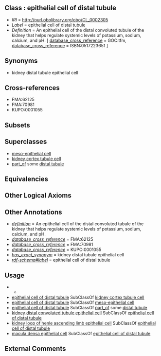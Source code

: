 
## Class : epithelial cell of distal tubule

 * *IRI* = http://purl.obolibrary.org/obo/CL_0002305
 * *Label* = epithelial cell of distal tubule
 * *Definition* = An epithelial cell of the distal convoluted tubule of the kidney that helps regulate systemic levels of potassium, sodium, calcium, and pH. [ [database_cross_reference](../../ef/oboInOwl#hasDbXref.md) = GOC:tfm, [database_cross_reference](../../ef/oboInOwl#hasDbXref.md) = ISBN:0517223651 ]

## Synonyms

 * kidney distal tubule epithelial cell

## Cross-references

 * FMA:62125
 * FMA:70981
 * KUPO:0001055

## Subsets


## Superclasses

 * [meso-epithelial cell](../../CL/78/CL_0002078.md)
 * [kidney cortex tubule cell](../../CL/15/CL_1000615.md)
 * [part_of](../../BFO/50/BFO_0000050.md) some [distal tubule](../../UBERON/35/UBERON_0004135.md)

## Equivalencies


## Other Logical Axioms


## Other Annotations

 * *[definition](../../IAO/15/IAO_0000115.md)* = An epithelial cell of the distal convoluted tubule of the kidney that helps regulate systemic levels of potassium, sodium, calcium, and pH.
 * *[database_cross_reference](../../ef/oboInOwl#hasDbXref.md)* = FMA:62125
 * *[database_cross_reference](../../ef/oboInOwl#hasDbXref.md)* = FMA:70981
 * *[database_cross_reference](../../ef/oboInOwl#hasDbXref.md)* = KUPO:0001055
 * *[has_exact_synonym](../../ym/oboInOwl#hasExactSynonym.md)* = kidney distal tubule epithelial cell
 * *[rdf-schema#label](../../el/rdf-schema#label.md)* = epithelial cell of distal tubule

## Usage

 * -
 * [epithelial cell of distal tubule](../../CL/05/CL_0002305.md) SubClassOf [kidney cortex tubule cell](../../CL/15/CL_1000615.md)
 * [epithelial cell of distal tubule](../../CL/05/CL_0002305.md) SubClassOf [meso-epithelial cell](../../CL/78/CL_0002078.md)
 * [epithelial cell of distal tubule](../../CL/05/CL_0002305.md) SubClassOf [part_of](../../BFO/50/BFO_0000050.md) some [distal tubule](../../UBERON/35/UBERON_0004135.md)
 * [kidney distal convoluted tubule epithelial cell](../../CL/49/CL_1000849.md) SubClassOf [epithelial cell of distal tubule](../../CL/05/CL_0002305.md)
 * [kidney loop of henle ascending limb epithelial cell](../../CL/16/CL_1001016.md) SubClassOf [epithelial cell of distal tubule](../../CL/05/CL_0002305.md)
 * [macula densa epithelial cell](../../CL/50/CL_1000850.md) SubClassOf [epithelial cell of distal tubule](../../CL/05/CL_0002305.md)

## External Comments

